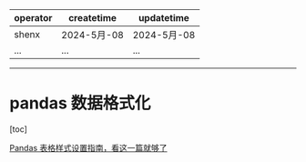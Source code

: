 | operator | createtime | updatetime |
| ---- | ---- | ---- |
| shenx | 2024-5月-08 | 2024-5月-08  |
| ... | ... | ... |
---
# pandas 数据格式化

[toc]

[Pandas 表格样式设置指南，看这一篇就够了](https://blog.csdn.net/fengdu78/article/details/118716065)

